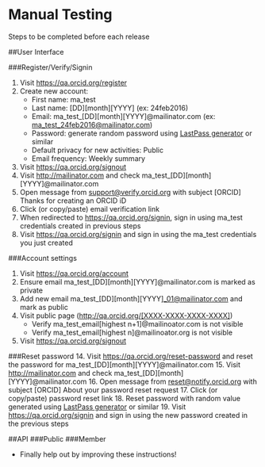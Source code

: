 # Manual Testing
Steps to be completed before each release

##User Interface

###Register/Verify/Signin
1. Visit https://qa.orcid.org/register
2. Create new account:
    * First name: ma_test
    * Last name: [DD][month][YYYY] (ex: 24feb2016)
    * Email: ma_test_[DD][month][YYYY]@mailinator.com (ex: ma_test_24feb2016@mailinator.com)
    * Password: generate random password using [LastPass generator](https://lastpass.com/generatepassword.php) or similar
    * Default privacy for new activities: Public
    * Email frequency: Weekly summary
3. Visit https://qa.orcid.org/signout
4. Visit http://mailinator.com and check ma_test_[DD][month][YYYY]@mailinator.com
5. Open message from support@verify.orcid.org with subject [ORCID] Thanks for creating an ORCID iD 
6. Click (or copy/paste) email verification link
7. When redirected to https://qa.orcid.org/signin, sign in using ma_test credentials created in previous steps
8. Visit https://qa.orcid.org/signin and sign in using the ma_test credentials you just created

###Account settings
1. Visit https://qa.orcid.org/account
10. Ensure email ma_test_[DD][month][YYYY]@mailinator.com is marked as private
11. Add new email ma_test_[DD][month][YYYY]_01@mailinator.com and mark as public
12. Visit public page (http://qa.orcid.org/[XXXX-XXXX-XXXX-XXXX])
      * Verify ma_test_email[highest n+1]@mailinoator.com is not visible
      * Verify ma_test_email[highest n]@mailinoator.org is not visible
13. Visit https://qa.orcid.org/signout

###Reset password
14. Visit https://qa.orcid.org/reset-password and reset the password for ma_test_[DD][month][YYYY]@mailinator.com
15. Visit http://mailinator.com and check ma_test_[DD][month][YYYY]@mailinator.com
16. Open message from reset@notify.orcid.org with subject [ORCID] About your password reset request 
17. Click (or copy/paste) password reset link
18. Reset password with random value generated using [LastPass generator](https://lastpass.com/generatepassword.php) or similar
19. Visit https://qa.orcid.org/signin and sign in using the new password created in the previous steps


##API
###Public
###Member


* Finally help out by improving these instructions!    
   
